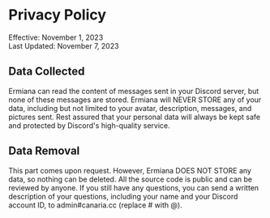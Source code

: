# Privacy Policy
Effective: November 1, 2023  
Last Updated: November 7, 2023

## Data Collected
Ermiana can read the content of messages sent in your Discord server, but none of these messages are stored. Ermiana will NEVER STORE any of your data, including but not limited to your avatar, description, messages, and pictures sent. Rest assured that your personal data will always be kept safe and protected by Discord's high-quality service.

## Data Removal
This part comes upon request. However, Ermiana DOES NOT STORE any data, so nothing can be deleted. All the source code is public and can be reviewed by anyone. If you still have any questions, you can send a written description of your questions, including your name and your Discord account ID, to admin#canaria.cc (replace # with @).
